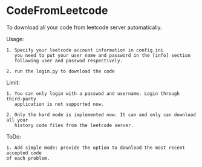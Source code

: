 # CodeFromLeetcode
To download all your code from leetcode server automatically.

Usage:

    1. Specify your leetcode account information in config.ini
       you need to put your user name and password in the [info] section 
       following user and passwod respectively. 

    2. run the login.py to download the code

Limit:

    1. You can only login with a passwod and username. Login through third-party 
       application is not supported now.

    2. Only the hard mode is implemented now. It can and only can download all your 
       history code files from the leetcode server. 
ToDo:

    1. Add simple mode: provide the option to download the most recent accepted code
    of each problem.
